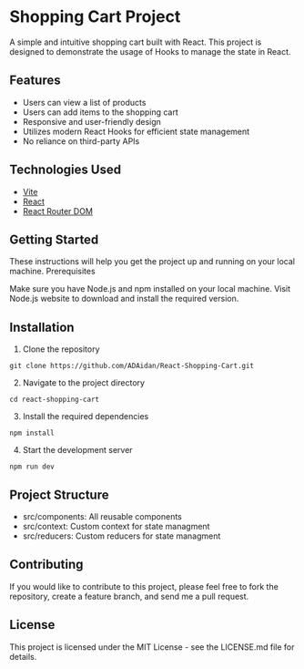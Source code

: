 # Shopping Cart Project

A simple and intuitive shopping cart built with React. This project is designed to demonstrate the usage of Hooks to manage the state in React.

## Features

- Users can view a list of products
- Users can add items to the shopping cart
- Responsive and user-friendly design
- Utilizes modern React Hooks for efficient state management
- No reliance on third-party APIs

## Technologies Used

- [Vite](https://vitejs.dev/)
- [React](https://reactjs.org/)
- [React Router DOM](https://reactrouter.com/en/6.15.0/start/overview)

## Getting Started

These instructions will help you get the project up and running on your local machine.
Prerequisites

Make sure you have Node.js and npm installed on your local machine. Visit Node.js website to download and install the required version.
## Installation

1. Clone the repository

```
git clone https://github.com/ADAidan/React-Shopping-Cart.git
```

2. Navigate to the project directory

```
cd react-shopping-cart
```

3. Install the required dependencies

```
npm install
```

4. Start the development server

```
npm run dev
```

## Project Structure

- src/components: All reusable components
- src/context: Custom context for state managment
- src/reducers: Custom reducers for state managment

## Contributing

If you would like to contribute to this project, please feel free to fork the repository, create a feature branch, and send me a pull request.

## License

This project is licensed under the MIT License - see the LICENSE.md file for details.